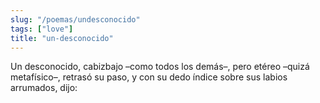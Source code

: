 ```yaml
---
slug: "/poemas/undesconocido"
tags: ["love"]
title: "un-desconocido"
---
```

Un desconocido, cabizbajo –como todos los demás–, pero etéreo –quizá metafísico–, retrasó su paso, y con su dedo índice sobre sus labios arrumados, dijo: